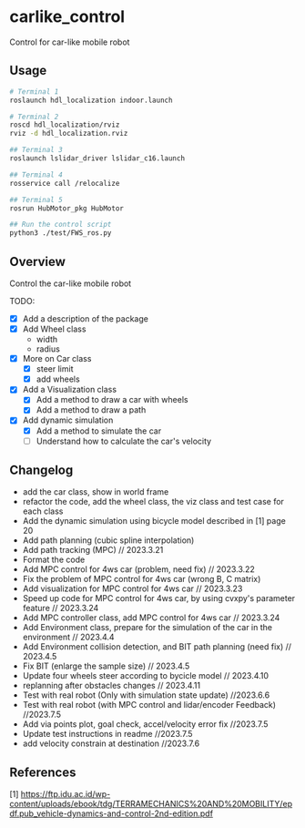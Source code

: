 # carlike_control
Control for car-like mobile robot

## Usage

```bash
# Terminal 1
roslaunch hdl_localization indoor.launch

# Terminal 2
roscd hdl_localization/rviz
rviz -d hdl_localization.rviz

## Terminal 3
roslaunch lslidar_driver lslidar_c16.launch

## Terminal 4
rosservice call /relocalize

## Terminal 5
rosrun HubMotor_pkg HubMotor

## Run the control script
python3 ./test/FWS_ros.py
```

## Overview

Control the car-like mobile robot

TODO:

- [x] Add a description of the package
- [x] Add Wheel class
  - width
  - radius
- [x] More on Car class
  - [x] steer limit
  - [x] add wheels
- [x] Add a Visualization class
  - [x] Add a method to draw a car with wheels
  - [x] Add a method to draw a path
- [x] Add dynamic simulation
  - [x] Add a method to simulate the car
  - [ ] Understand how to calculate the car's velocity

## Changelog

* add the car class, show in world frame
* refactor the code, add the wheel class, the viz class and test case for each class
* Add the dynamic simulation using bicycle model described in [1] page 20
* Add path planning (cubic spline interpolation)
* Add path tracking (MPC) // 2023.3.21
* Format the code
* Add MPC control for 4ws car (problem, need fix) // 2023.3.22
* Fix the problem of MPC control for 4ws car (wrong B, C matrix) 
* Add visualization for MPC control for 4ws car // 2023.3.23
* Speed up code for MPC control for 4ws car, by using cvxpy's parameter feature // 2023.3.24
* Add MPC controller class, add MPC control for 4ws car // 2023.3.24
* Add Environment class, prepare for the simulation of the car in the environment // 2023.4.4
* Add Environment collision detection, and BIT path planning (need fix) // 2023.4.5
* Fix BIT (enlarge the sample size) // 2023.4.5
* Update four wheels steer according to bycicle model // 2023.4.10
* replanning after obstacles changes // 2023.4.11
* Test with real robot (Only with simulation state update) //2023.6.6
* Test with real robot (with MPC control and lidar/encoder Feedback) //2023.7.5
* Add via points plot, goal check, accel/velocity error fix //2023.7.5
* Update test instructions in readme //2023.7.5
* add velocity constrain at destination //2023.7.6


## References

[1] https://ftp.idu.ac.id/wp-content/uploads/ebook/tdg/TERRAMECHANICS%20AND%20MOBILITY/epdf.pub_vehicle-dynamics-and-control-2nd-edition.pdf